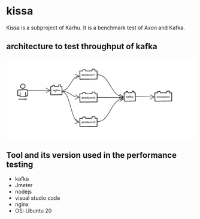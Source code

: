 # kissa
Kissa is a subproject of Karhu. It is a benchmark test of Axon and Kafka.

## architecture to test throughput of kafka

![architecture diagram of testing kafka](./diagram/kissaArchitecture.png)

## Tool and its version used in the performance testing

* kafka
* Jmeter
* nodejs
* visual studio code
* nginx
* OS: Ubuntu 20 
